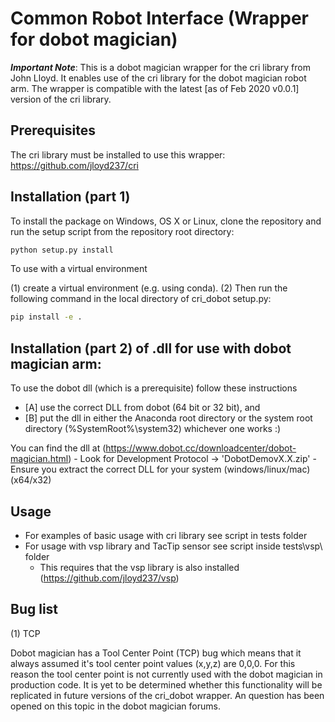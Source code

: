 # Common Robot Interface (Wrapper for dobot magician)

***Important Note***: This is a dobot magician wrapper for the cri library from John Lloyd. It enables use of the cri library for the dobot magician robot arm. The wrapper is compatible with the latest [as of Feb 2020 v0.0.1] version of the cri library.


## Prerequisites
The cri library must be installed to use this wrapper: https://github.com/jloyd237/cri

## Installation (part 1)

To install the package on Windows, OS X or Linux, clone the repository and run the setup script from the repository root directory:

```sh
python setup.py install
```

To use with a virtual environment

(1) create a virtual environment (e.g. using conda). 
(2) Then run the following command in the local directory of cri_dobot setup.py: 

```sh
pip install -e . 
```

## Installation (part 2) of .dll for use with dobot magician arm: 

To use the dobot dll (which is a prerequisite) follow these instructions 
- [A] use the correct DLL from dobot (64 bit or 32 bit), and
- [B] put the dll in either the Anaconda root directory or the system root directory (%SystemRoot%\system32) whichever one works :)

You can find the dll at (https://www.dobot.cc/downloadcenter/dobot-magician.html) - Look for Development Protocol -> 'DobotDemovX.X.zip' - Ensure you extract the correct DLL for your system (windows/linux/mac) (x64/x32)

## Usage

- For examples of basic usage with cri library see script in tests folder
- For usage with vsp library and TacTip sensor see script inside tests\vsp\ folder
  - This requires that the vsp library is also installed (https://github.com/jloyd237/vsp)

## Bug list

(1) TCP

Dobot magician has a Tool Center Point (TCP) bug which means that it always assumed it's tool center point values (x,y,z) are 0,0,0. For this reason the tool center point is not currently used with the dobot magician in production code. It is yet to be determined whether this functionality will be replicated in future versions of the cri_dobot wrapper. An question has been opened on this topic in the dobot magician forums.
